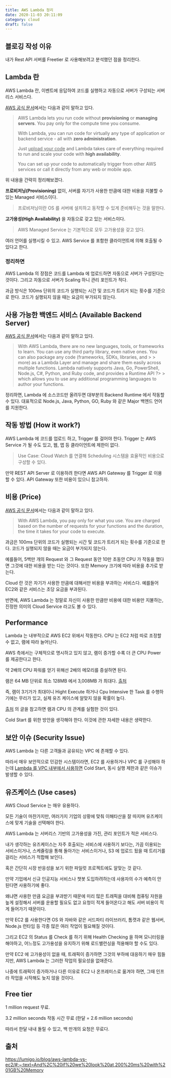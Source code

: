 ```yaml
---
title: AWS Lambda 정리
date: 2020-11-03 20:11:09
category: cloud
draft: false
---
```


## 블로깅 작성 이유

내가 Rest API 서버를 Freetier 로 사용해보려고 분석했던 점을 정리한다.

## Lambda 란

AWS Lambda 란, 이벤트에 응답하여 코드를 실행하고 자동으로 서버가 구성되는 서버리스 서비스다.

[AWS 공식 문서](https://aws.amazon.com/lambda/)에서는 다음과 같이 말하고 있다.

> AWS Lambda lets you run code without **provisioning** or **managing servers**. You pay only for the compute time you consume.
>
> With Lambda, you can run code for virtually any type of application or backend service - all with **zero administration**.
>
> Just <u>upload your code</u> and Lambda takes care of everything required to run and scale your code with **high availability**.
>
> You can set up your code to automatically trigger from other AWS services or call it directly from any web or mobile app.

위 내용을 간략히 정리해보겠다.

**프로비저닝(Provisioning)** 없이, 서버를 자기가 사용한 만큼에 대한 비용을 지불할 수 있는 Managed 서비스이다.

> 프로비저닝이란 OS 를 서버에 설치하고 동작할 수 있게 준비해두는 것을 말한다.

**고가용성(High Availability)** 을 자동으로 갖고 있는 서비스이다.

> AWS Managed Service 는 기본적으로 모두 고가용성을 갖고 있다.

여러 언어를 실행시킬 수 있고. AWS Service 를 포함한 클라이언트에 의해 호출될 수 있다고 한다.

### 정리하면

AWS Lambda 의 장점은 코드를 Lambda 에 업로드하면 자동으로 서버가 구성된다는 것이다. 그리고 자동으로 서버가 Scaling 하니 관리 포인트가 적다.

과금 방식은 100ms 단위의 코드가 실행되는 시간 및 코드가 트리거 되는 횟수를 기준으로 한다. 코드가 실행되지 않을 때는 요금이 부가되지 않는다.

## 사용 가능한 백엔드 서비스 (Available Backend Server)

[AWS 공식 문서](https://aws.amazon.com/lambda/features/)에서는 다음과 같이 말하고 있다.

> With AWS Lambda, there are no new languages, tools, or frameworks to learn. You can use any third party library, even native ones. You can also package any code (frameworks, SDKs, libraries, and > > more) as a Lambda Layer and manage and share them easily across multiple functions. Lambda natively supports Java, Go, PowerShell, Node.js, C#, Python, and Ruby code, and provides a Runtime API ?> > which allows you to use any additional programming languages to author your functions.

정리하면, Lambda 에 소스코드만 올려두면 대부분의 Backend Runtime 에서 작동할 수 있다. 대표적으로 Node.js, Java, Python, GO, Ruby 와 같은 Major 백엔드 언어를 지원한다.

## 작동 방법 (How it work?)

AWS Lambda 에 코드를 업로드 하고, Trigger 를 걸어야 한다. Trigger 는 AWS Service 가 될 수도 있고, 웹, 앱 등 클라이언트에 제한이 없다.

> Use Case: Cloud Watch 를 연결해 Scheduling 시스템을 효율적인 비용으로 구성할 수 있다.

만약 REST API Server 로 이용하려 한다면 AWS API Gateway 를 Trigger 로 이용할 수 있다. API Gateway 또한 비용이 있으니 참고하자.

## 비용 (Price)

[AWS 공식 문서](https://aws.amazon.com/lambda/pricing/)에서는 다음과 같이 말하고 있다.

> With AWS Lambda, you pay only for what you use. You are charged based on the number of requests for your functions and the duration, the time it takes for your code to execute.

과금은 100ms 단위의 코드가 실행되는 시간 및 코드가 트리거 되는 횟수를 기준으로 한다. 코드가 실행되지 않을 때는 요금이 부가되지 않는다.

예를들어, 5백만 개의 Request 와 그 Request 동안 10만 초동안 CPU 가 작동을 했다면 그것에 대한 비용을 받는 다는 것이다. 또한 Memory 크기에 따라 비용을 추가로 받는다.

Cloud 란 것은 자기가 사용한 만큼에 대해서만 비용을 부과하는 서비스다. 예를들어 EC2와 같은 서비스는 초당 요금을 부과된다.

반면에, AWS Lambda 는 정말로 자신이 사용한 만큼만 비용에 대한 비용만 지불하는, 진정한 의미의 Cloud Service 라고도 볼 수 있다.

## Performance

Lambda 는 내부적으로 AWS EC2 위에서 작동한다. CPU 는 EC2 처럼 따로 조정할 수 없고, 램에 따라 늘어난다.

AWS 측에서는 구체적으로 명시하고 있지 않고, 램이 증가할 수록 더 큰 CPU Power 를 제공한다고 한다.

약 2배의 CPU 파워를 얻기 위해선 2배의 메모리를 증설하면 된다.

램은 64 MB 단위로 최소 128MB 에서 3,008MB 가 최대다. [출처](https://docs.aws.amazon.com/lambda/latest/dg/gettingstarted-limits.html)

즉, 램이 3기가가 최대이니 Hight Execute 하거나 Cpu Intensive 한 Task 를 수행하기에는 무리가 있고, 실제 유즈 케이스에 알맞지 않을 확률이 높다.

[출처](http://blog.naver.com/teamdable/220928186717) 의 글을 참고하면 램과 CPU 의 관계를 실험한 것이 있다.

Cold Start 를 위한 방안을 생각해야 한다. 이것에 관한 자세한 내용은 생략한다.

## 보안 이슈 (Security Issue)

AWS Lambda 는 다른 고객들과 공유되는 VPC 에 존재할 수 있다.

따라서 매우 보안적으로 민감한 시스템이라면, EC2 를 사용하거나 VPC 를 구성해야 하는데 [Lambda 를 VPC 내부에서 사용하면](https://www.rajeshbhojwani.co.in/2019/04/aws-lambda-best-practices.html) Cold Start, 동시 실행 제한과 같은 이슈가 발생할 수 있다.

## 유즈케이스 (Use cases)

AWS Cloud Service 는 매우 유용하다.

모든 기술이 마찬가지만, 여러가지 기업의 상황에 맞춰 이해타산을 잘 따지며 유즈케이스에 맞게 기술을 선택해야 한다.

AWS Lambda 는 서버리스 기반의 고가용성을 가진, 관리 포인트가 적은 서비스다.

내가 생각하는 유즈케이스는 자주 호출되는 서비스에 사용하기 보다는, 가끔 이용되는 서비스이거나, 스케쥴링을 통해 돌아가는 서비스이거나, S3 에 업로드 됬을 때 트리거를 걸리는 서비스가 적합해 보인다.

혹은 간단히 시장 반응성을 보기 위한 파일럿 프로젝트에도 알맞는 것 같다.

만약 기업에서 신규 인공지능 서비스나 챗봇 도입하려하는데 사용자의 수가 예측이 안 된다면 사용하기에 좋다.

왜냐면 사용한 만큼 요금을 부과받기 때문에 미리 많은 트래픽을 대비해 컴퓨팅 자원을 높게 설정해서 서버를 운용할 필요도 없고 요청이 적게 들어온다고 해도 서버 비용이 적게 들어가기 때문이다.

만약 EC2 를 사용한다면 OS 와 자바와 같은 서드파티 라이브러리, 톰캣과 같은 웹서버, Node.js 런타임 등 각종 많은 여러 작업이 필요해질 것이다.

그리고 EC2 의 Status 를 Check 를 하기 위해 Health Checking 을 하며 모니터링을 해야하고, 어느정도 고가용성을 유지하기 위해 로드밸런싱을 적용해야 할 수도 있다.

만약 EC2 에 고가용성이 없을 때, 트래픽이 증가하면 그것의 부하에 대응하기 매우 힘들지만, AWS Lambda 는 그러한 작업의 필요성을 없애준다.

나중에 트래픽이 증가하거나 다른 이유로 EC2 나 온프레미스로 옮겨야 하면, 그때 인프라 작업을 시작해도 늦지 않을 것이다.

## Free tier

1 million request 무료.

3.2 million seconds 작동 시간 무료 (한달 = 2.6 million seconds)

따라서 한달 내내 돌릴 수 있고, 백 만개의 요청은 무료다.

## 출처

https://lumigo.io/blog/aws-lambda-vs-ec2/#:~:text=And%2C%20if%20we%20look%20at,200%20ms%20with%201GB%20Memory
